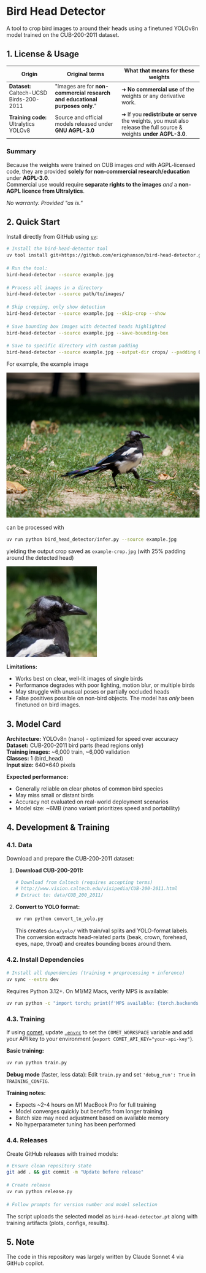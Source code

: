 # Bird Head Detector

A tool to crop bird images to around their heads using a finetuned YOLOv8n model trained on the CUB-200-2011 dataset.

## 1. License & Usage

| Origin | Original terms | What that means for these weights |
|--------|----------------|-----------------------------------|
| **Dataset:** Caltech-UCSD Birds-200-2011 | "Images are for **non-commercial research and educational purposes only**." | ➜ **No commercial use** of the weights or any derivative work. |
| **Training code:** Ultralytics YOLOv8 | Source and official models released under **GNU AGPL-3.0** | ➜ If you **redistribute or serve** the weights, you must also release the full source & weights **under AGPL-3.0**. |

### Summary  
Because the weights were trained on CUB images *and* with AGPL-licensed code, they are provided **solely for non-commercial research/education** under **AGPL-3.0**.  
Commercial use would require **separate rights to the images** *and* a **non-AGPL licence from Ultralytics**.

*No warranty. Provided "as is."*

## 2. Quick Start

Install directly from GitHub using [`uv`](https://docs.astral.sh/uv/getting-started/installation/):

```bash
# Install the bird-head-detector tool
uv tool install git+https://github.com/ericphanson/bird-head-detector.git

# Run the tool:
bird-head-detector --source example.jpg

# Process all images in a directory
bird-head-detector --source path/to/images/

# Skip cropping, only show detection
bird-head-detector --source example.jpg --skip-crop --show

# Save bounding box images with detected heads highlighted
bird-head-detector --source example.jpg --save-bounding-box

# Save to specific directory with custom padding
bird-head-detector --source example.jpg --output-dir crops/ --padding 0.5
```

For example, the example image

![](./example.jpg)

can be processed with

```sh
uv run python bird_head_detector/infer.py --source example.jpg
```

yielding the output crop saved as `example-crop.jpg` (with 25% padding around the detected head)

![](./example-crop.jpg)

**Limitations:**
- Works best on clear, well-lit images of single birds
- Performance degrades with poor lighting, motion blur, or multiple birds
- May struggle with unusual poses or partially occluded heads
- False positives possible on non-bird objects. The model has _only_ been finetuned on bird images.

## 3. Model Card

**Architecture:** YOLOv8n (nano) - optimized for speed over accuracy  
**Dataset:** CUB-200-2011 bird parts (head regions only)  
**Training images:** ~6,000 train, ~6,000 validation  
**Classes:** 1 (bird_head)  
**Input size:** 640×640 pixels  

**Expected performance:**
- Generally reliable on clear photos of common bird species
- May miss small or distant birds
- Accuracy not evaluated on real-world deployment scenarios
- Model size: ~6MB (nano variant prioritizes speed and portability)

## 4. Development & Training

### 4.1. Data

Download and prepare the CUB-200-2011 dataset:

1. **Download CUB-200-2011:**
   ```bash
   # Download from Caltech (requires accepting terms)
   # http://www.vision.caltech.edu/visipedia/CUB-200-2011.html
   # Extract to: data/CUB_200_2011/
   ```

2. **Convert to YOLO format:**
   ```bash
   uv run python convert_to_yolo.py
   ```
   
   This creates `data/yolo/` with train/val splits and YOLO-format labels. The conversion extracts head-related parts (beak, crown, forehead, eyes, nape, throat) and creates bounding boxes around them.

### 4.2. Install Dependencies

```bash
# Install all dependencies (training + preprocessing + inference)
uv sync --extra dev
```

Requires Python 3.12+. On M1/M2 Macs, verify MPS is available:
```bash
uv run python -c "import torch; print(f'MPS available: {torch.backends.mps.is_available()}')"
```

### 4.3. Training

If using [comet](https://www.comet.com/), update [`.envrc`](./envrc) to set the `COMET_WORKSPACE` variable and add your API key to your environment (`export COMET_API_KEY="your-api-key"`).

**Basic training:**
```bash
uv run python train.py
```

**Debug mode** (faster, less data):
Edit `train.py` and set `'debug_run': True` in `TRAINING_CONFIG`.

**Training notes:**
- Expects ~2-4 hours on M1 MacBook Pro for full training
- Model converges quickly but benefits from longer training
- Batch size may need adjustment based on available memory
- No hyperparameter tuning has been performed

### 4.4. Releases

Create GitHub releases with trained models:

```bash
# Ensure clean repository state
git add . && git commit -m "Update before release"

# Create release
uv run python release.py

# Follow prompts for version number and model selection
```

The script uploads the selected model as `bird-head-detector.pt` along with training artifacts (plots, configs, results).

## 5. Note

The code in this repository was largely written by Claude Sonnet 4 via GitHub copilot.
